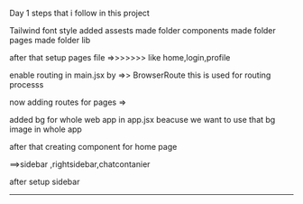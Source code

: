 Day 1
steps that i follow in this project 

Tailwind
font style
added assests
made folder components 
made folder pages
made folder lib

after that setup pages file  =>>>>>>> like home,login,profile

enable routing in main.jsx by =>> BrowserRoute this is used for routing processs

now adding routes for pages   =>
    <!-- <Routes>
        <Route/>
      </Routes> -->

added bg for whole web app in app.jsx beacuse we want to use that bg image in whole app


after that creating component for home page

==>sidebar ,rightsidebar,chatcontanier 

after setup sidebar





------------------------------------------------ 